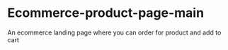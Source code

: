 # Ecommerce-product-page-main
An ecommerce landing page where you can order for product and add to cart
